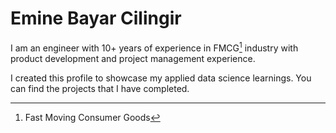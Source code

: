 # Emine Bayar Cilingir

I am an engineer with 10+ years of experience in FMCG[^1] industry with product development and project management experience.

I created this profile to showcase my applied data science learnings. You can find the projects that I have completed.

[^1]: Fast Moving Consumer Goods
